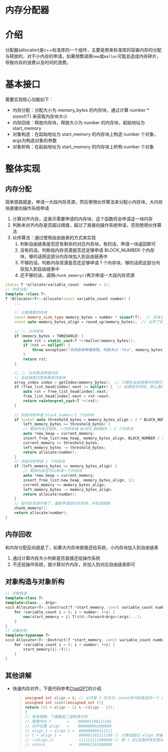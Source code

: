 # 内存分配器

# 介绍

分配器(allocator)是c++标准库的一个组件，主要是用来标准库的容器内存的分配与释放的，对于小内存的申请，如果频繁调用`new`或`malloc`可能会造成内存碎片，导致内存的浪费以及时间的浪费。



# 基本接口

需要实现核心功能如下：

-   内存分配：分配大小为 memory_bytes 的内存块，通过计算 number * sizeof(T) 来获取内存块大小
-   内存回收：释放内存块，释放大小为 number 的内存块，起始地址为 start_memory
-   对象构造：在起始地址为 start_memory 的内存块上构造 number 个对象，args为构造对象的参数
-   对象析构：在起始地址为 start_memory 的内存块上析构 number 个对象

# 整体实现

## 内存分配

简单思路就是，申请一大段内存资源，然后使用伙伴算法来分配小内存块，大内存块直接向操作系统申请

1.   计算对齐内存，这表示需要申请的内存块，这个函数将会申请这一块内存
2.   判断未对齐内存是否超过阈值，超过了直接向操作系统申请，否则使用伙伴算法
3.   伙伴算法：通过使用自由链表的方式来实现
     1.   判断自由链表是否还有剩余的对应内存块，有的话，申请一块返回即可
     2.   没有的话，判断段内存资源是否还足够申请 BLOCK_NUMBER 个内存块，够的话把这部分内存块加入到自由链表中
     3.   不够的话，判断内存资源是否还足够申请 1 个内存块，够的话把这部分内存加入到自由链表中
     4.   还不够的话，调用`chunk_memory()`再次申请一大段内存资源

```cpp
static T *allocate(variable_count  number = 1);
// 内存分配
template <class T>
T *Allocator<T>::allocate(const variable_count number) {
    ...
        
    // 计算需要的内存
    const memory_size_type memory_bytes = number * sizeof(T);  // 没有进行对齐
    const auto memory_bytes_align = round_up(memory_bytes);  // 对齐了的
    
    // 一、大内存块
    if (memory_bytes > THRESHOLD) {  
        auto rst = static_cast<T *>(malloc(memory_bytes));
        if (rst == nullptr) {
            throw exception("大内存块申请失败，内存大小：%lu", memory_bytes);
        }
        return rst;
    }

    // 二、伙伴算法申请内存
    // 自由链表仍然有剩余内存块
    array_index index = getIndex(memory_bytes);  // 计算在自由链表中的索引
    if (free_list_head[index].next != nullptr) {  // 如果有空闲块，那么直接返回一个空闲块即可
        auto rst = free_list_head[index].next;
        free_list_head[index].next = rst->next;
        return reinterpret_cast<T *>(rst);
    }
    
    // 向段内存申请 block_number/2 个内存块
    if (const auto threshold_bytes = memory_bytes_align / 2 * BLOCK_NUMBER; 
        left_memory_bytes >= threshold_bytes) {
        // 剩余内存还很多，一次性申请 BLOCK_NUMBER / 2 个内存块
        auto *new_heap = current_memory;
        insert_free_list(new_heap, memory_bytes_align, BLOCK_NUMBER / 2);
        current_memory += threshold_bytes;
        left_memory_bytes -= threshold_bytes;
        return allocate(number);
    }
    // 向段内存申请 1 个内存块
    if (left_memory_bytes >= memory_bytes_align) {
        // 剩余内存还可以申请一个内存块
        auto *new_heap = current_memory;
        insert_free_list(new_heap, memory_bytes_align, 1);
        current_memory += memory_bytes_align;
        left_memory_bytes -= memory_bytes_align;
        return allocate(number);
    }
    // 段内存资源不够了，重新申请段内存资源，并形成链表
    chunk_memory();
    return allocate(number);
}
```

## 内存回收

和内存分配反向就是了，如果大内存块直接还给系统，小内存块加入到自由链表

1.   通过计算内存大小判断是否直接还给操作系统
2.   不还给操作系统，就计算对齐内存，并加入到对应自由链表即可

## 对象构造与对象析构

```cpp
// 对象构造
template<class T>
template<class... Args>
void Allocator<T>::construct(T *start_memory, const variable_count number, Args&&... args) {
    for (variable_count i = 0; i < number; ++i) {
        new(start_memory + i) T(std::forward<Args>(args)...);
    }
}
// 对象析构
template<typename T>
void Allocator<T>::Destruct(T *start_memory, const variable_count number) {
    for (variable_count i = 0; i < number; ++i) {
        start_memory[i].~T();
    }
}
```



## 其他讲解

-   快速内存对齐，下面代码参考[ChatGPT](https://chatgpt.com/share/679a1e03-d098-8008-93d9-9c2192fe8e4a)的介绍

    >   ```cpp
    >   unsigned int align = 8; // 必须是 2 的次方，count的代码是返回一个 align 的倍数，并且大于等于 t 的一个数，内存分配器默认是分配8字节的整数倍来实现的
    >   unsigned int count(unsigned int t){
    >   return ((t + align - 1) & ~(align - 1));
    >   }
    >   // 简单理解，下面都是二进制表示的
    >   // 需要内存 t 		=    000001100111101
    >   // 对齐位置 align 	=    000000001000000 
    >   // align_1 = align-1 =  000000000111111 
    >   // t + align_1 = 		000001101111100 // 计算会超过 align 的最低位
    >   // ~(align-1)			111111111000000 // 把 t 的1后面所有位变成0,但是保留1及其前面的位
    >   // return 			=	000001101000000
    >   ```
    >


